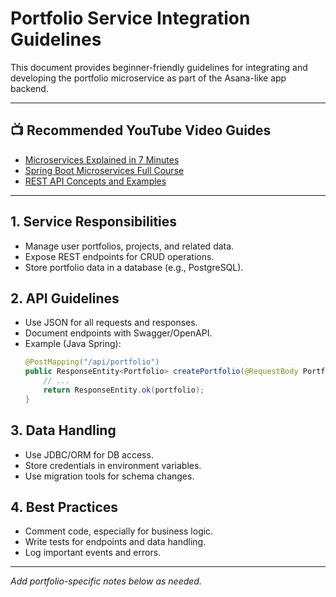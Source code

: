 # Portfolio Service Integration Guidelines

This document provides beginner-friendly guidelines for integrating and developing the portfolio microservice as part of the Asana-like app backend.

---

## 📺 Recommended YouTube Video Guides
- [Microservices Explained in 7 Minutes](https://www.youtube.com/watch?v=rv4LlmLmVWk)
- [Spring Boot Microservices Full Course](https://www.youtube.com/watch?v=KxqlJblhzfI)
- [REST API Concepts and Examples](https://www.youtube.com/watch?v=Q-BpqyOT3a8)

---

## 1. Service Responsibilities
- Manage user portfolios, projects, and related data.
- Expose REST endpoints for CRUD operations.
- Store portfolio data in a database (e.g., PostgreSQL).

## 2. API Guidelines
- Use JSON for all requests and responses.
- Document endpoints with Swagger/OpenAPI.
- Example (Java Spring):
  ```java
  @PostMapping("/api/portfolio")
  public ResponseEntity<Portfolio> createPortfolio(@RequestBody Portfolio req) {
      // ...
      return ResponseEntity.ok(portfolio);
  }
  ```

## 3. Data Handling
- Use JDBC/ORM for DB access.
- Store credentials in environment variables.
- Use migration tools for schema changes.

## 4. Best Practices
- Comment code, especially for business logic.
- Write tests for endpoints and data handling.
- Log important events and errors.

---

*Add portfolio-specific notes below as needed.*
